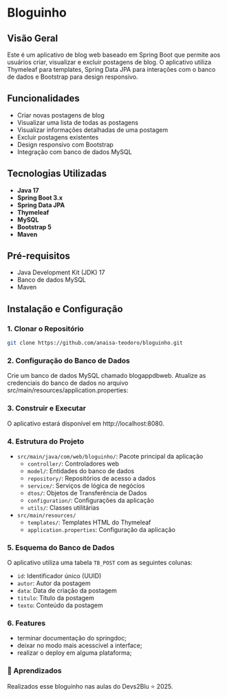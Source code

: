 # Bloguinho

## Visão Geral

Este é um aplicativo de blog web baseado em Spring Boot que permite aos usuários criar, visualizar e excluir postagens de blog. O aplicativo utiliza Thymeleaf para templates, Spring Data JPA para interações com o banco de dados e Bootstrap para design responsivo.

## Funcionalidades

- Criar novas postagens de blog
- Visualizar uma lista de todas as postagens
- Visualizar informações detalhadas de uma postagem
- Excluir postagens existentes
- Design responsivo com Bootstrap
- Integração com banco de dados MySQL

## Tecnologias Utilizadas

- **Java 17**
- **Spring Boot 3.x**
- **Spring Data JPA**
- **Thymeleaf**
- **MySQL**
- **Bootstrap 5**
- **Maven**

## Pré-requisitos

- Java Development Kit (JDK) 17
- Banco de dados MySQL
- Maven

## Instalação e Configuração

### 1. Clonar o Repositório

```bash
git clone https://github.com/anaisa-teodoro/bloguinho.git
```


### 2. Configuração do Banco de Dados
Crie um banco de dados MySQL chamado blogappdbweb.
Atualize as credenciais do banco de dados no arquivo src/main/resources/application.properties:
### 3. Construir e Executar
O aplicativo estará disponível em http://localhost:8080.

### 4. Estrutura do Projeto

- `src/main/java/com/web/bloguinho/`: Pacote principal da aplicação
  - `controller/`: Controladores web
  - `model/`: Entidades do banco de dados
  - `repository/`: Repositórios de acesso a dados
  - `service/`: Serviços de lógica de negócios
  - `dtos/`: Objetos de Transferência de Dados
  - `configuration/`: Configurações da aplicação
  - `utils/`: Classes utilitárias
- `src/main/resources/`
  - `templates/`: Templates HTML do Thymeleaf
  - `application.properties`: Configuração da aplicação

### 5. Esquema do Banco de Dados

O aplicativo utiliza uma tabela `TB_POST` com as seguintes colunas:

- `id`: Identificador único (UUID)
- `autor`: Autor da postagem
- `data`: Data de criação da postagem
- `titulo`: Título da postagem
- `texto`: Conteúdo da postagem

### 6. Features

- terminar documentação do springdoc;
- deixar no modo mais acesscivel a interface;
- realizar o deploy em alguma plataforma;

### 🌟 Aprendizados

Realizados esse bloguinho nas aulas do Devs2Blu ⭐ 2025.
